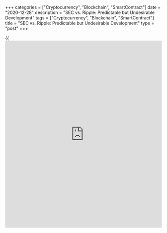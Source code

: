 +++
categories = ["Cryptocurrency", "Blockchain", "SmartContract"]
date = "2020-12-28"
description = "SEC vs. Ripple: Predictable but Undesirable Development"
tags = ["Cryptocurrency", "Blockchain", "SmartContract"]
title = "SEC vs. Ripple: Predictable but Undesirable Development"
type = "post"
+++

{{<iframe id="large-banner" src="https://www.bounty.group/#slide=5.0" width="100%" height="600" scrolling="no" style="border: 0px solid rgb(216, 221, 230); border-radius: 3px;">}}

The U.S. Securities and Exchange Commission has not been kind to crypto
in the past year. In March 2020, in the SEC v. Telegram case, the
Commission won a worldwide injunction against the proposed issuance of
Grams by Telegram, undoing years of innovative work even in the absence
of any allegations of [fraud](https://www.letsplayfx.com/blog/cryptocurrency-fraud/). Then, on the last day of September 2020,
Judge Alvin K. Hellerstein dashed the hopes of Kik Interactive by ruling
in favor of the SEC’s motion for summary judgment in SEC v. Kik
Interactive, halting the sale of Kin crypto tokens. Both of these
actions were filed in the Southern District of New York. On Dec. 22,
2020, the SEC decided that it was time to initiate another high-profile
action, filing in the same district against Ripple Labs and its initial
and current CEOs, Christian Larsen and Bradly Garlinghouse,
respectively, for raising more than $1.38 billion through the sale of
XRP since 2013.

![SEC vs. Ripple: Predictable but Undesirable Development][1]

The initial fallout from this action has been swift and severe: 24 hours
after the lawsuit was filed, the price of XRP was down almost 25%. This
still left XRP ranked fourth on CoinMarketCap, with a total market
capitalization of over $10.5 billion.

The complaint  
In its complaint, the Commission paints a straightforward pattern of
sales of XRP that were never registered with the SEC or made pursuant to
any exemption from registration. From the perspective of the Commission,
this amounts to a sustained practice of illegal sales of unregistered,
non-exempt securities under Section 5 of the Securities Act of 1933.

For readers not familiar with legal procedure, it might seem unusual for
the case to be brought in a New York federal court, especially since
Ripple is headquartered in California, and both named individuals reside
there. However, Ripple has an office in the Southern District of that
state, some statements were made by Garlinghouse while he was present in
New York, and significant sales of XRP were made to New York residents.
In legal parlance, this would make venues in the Southern District of
New York appropriate.

In addition, it might be surprising to some that both Larsen and
Garlinghouse were named personally in an action that seeks primarily to
recover for XRP allegedly sold illegally by Ripple, through its wholly-
owned subsidiary, XRP II LLC. They are named both because they
individually also sold significant volumes of XRP — 1.7 billion by
Larsen and 321 million by Garlinghouse — and because the SEC contends
they “aided and abetted” Ripple in its sales.

Aiding and abetting is a cause of action that depends on a primary
violation by a third party, in which the aider and abettor voluntarily
and knowingly participates with the goal of assisting in the venture’s
success. In this case, Ripple would be the primary violator, and both
Larsen and Garlinghouse are alleged to have substantially participated
in the pattern of Ripple’s XRP sales, with the goal of allowing the
company to raise funds without registering XRP under the federal
securities laws or complying with any available exemption from
registration.

The bulk of the complaint provides an overview of digital assets,
details the SEC’s version of the [history](https://www.fixpro.org/post/chargeless-historical-data-api-backtesting/) of Ripple and its marketing
efforts with regard to XRP, illustrates how in the opinion of the
Commission, XRP satisfies the elements of the Howey investment contract
test under the federal securities laws, and seeks to demonstrate how
Larsen and Garlinghouse participated in the on-going sales efforts.

In addition to disgorgement of all “ill-gotten gains,” the requested
order would permanently ban the named defendants from ever selling
unregistered XRP or participating in any way in the sale of
unregistered, non-exempt securities. It would also prohibit them from
participating in the offering of any digital asset securities, and it
seeks unspecified civil monetary penalties.

_Source:[FXPro][2]_

   1. /files/downloads/4/b/0/4b0c5f71f68a425441eb936a5ec87fa0_d138e621ec345caa2e93c4f162b9ac4e.png
   2. /geturl/index/da39f81266f5e404a88ca7b2a8235c2701394583/